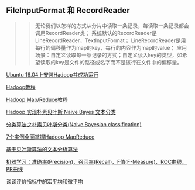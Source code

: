 ## FileInputFormat 和 RecordReader
>> 无论我们以怎样的方式从分片中读取一条记录，每读取一条记录都会调用RecordReader类；
   系统默认的RecordReader是LineRecordReader，TextInputFormat；
   LineRecordReader是用每行的偏移量作为map的key，每行的内容作为map的value；
   应用场景：自定义读取每一条记录的方式；自定义读入key的类型，如希望读取的key是文件的路径或名字而不是该行在文件中的偏移量。


[Ubuntu 16.04上安装Hadoop并成功运行](https://wangchangchung.github.io/2017/09/28/Ubuntu-16-04%E4%B8%8A%E5%AE%89%E8%A3%85Hadoop%E5%B9%B6%E6%88%90%E5%8A%9F%E8%BF%90%E8%A1%8C/)    

[Hadoop教程](https://www.w3cschool.cn/hadoop/g94s1p36.html)    

[Hadoop Map/Reduce教程](https://hadoop.apache.org/docs/r1.0.4/cn/mapred_tutorial.html)

[Hadoop 实现朴素贝叶斯 Naive Bayes 文本分类](https://tengzi-will.github.io/2018/12/24/Hadoop-%E5%AE%9E%E7%8E%B0%E6%9C%B4%E7%B4%A0%E8%B4%9D%E5%8F%B6%E6%96%AF-Naive-Bayes-%E6%96%87%E6%9C%AC%E5%88%86%E7%B1%BB/)   

[分类算法之朴素贝叶斯分类(Naive Bayesian classification)](https://www.cnblogs.com/leoo2sk/archive/2010/09/17/naive-bayesian-classifier.html?login=1)

[7个实例全面掌握Hadoop MapReduce](https://dbaplus.cn/news-73-1277-1.html)

[基于贝叶斯算法的文本分析算法](https://pangjiuzala.github.io/2015/10/03/基于贝叶斯算法的文本分析算法/)

[机器学习：准确率(Precision)、召回率(Recall)、F值(F-Measure)、ROC曲线、PR曲线](https://blog.csdn.net/quiet_girl/article/details/70830796)

[谈谈评价指标中的宏平均和微平均](https://www.cnblogs.com/robert-dlut/p/5276927.html)